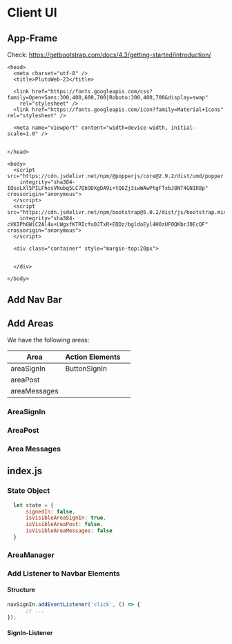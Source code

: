 # Client UI

## App-Frame

Check: https://getbootstrap.com/docs/4.3/getting-started/introduction/

```
<head>
  <meta charset="utf-8" />
  <title>PlutoWeb-23</title>

  <link href="https://fonts.googleapis.com/css?family=Open+Sans:300,400,600,700|Roboto:300,400,700&display=swap"
    rel="stylesheet" />
  <link href="https://fonts.googleapis.com/icon?family=Material+Icons" rel="stylesheet" />

  <meta name="viewport" content="width=device-width, initial-scale=1.0" />


</head>

<body>
  <script src="https://cdn.jsdelivr.net/npm/@popperjs/core@2.9.2/dist/umd/popper.min.js"
    integrity="sha384-IQsoLXl5PILFhosVNubq5LC7Qb9DXgDA9i+tQ8Zj3iwWAwPtgFTxbJ8NT4GN1R8p" crossorigin="anonymous">
  </script>
  <script src="https://cdn.jsdelivr.net/npm/bootstrap@5.0.2/dist/js/bootstrap.min.js"
    integrity="sha384-cVKIPhGWiC2Al4u+LWgxfKTRIcfu0JTxR+EQDz/bgldoEyl4H0zUF0QKbrJ0EcQF" crossorigin="anonymous">
  </script>

  <div class="container" style="margin-top:20px">
     

  </div>
  
</body>
```



## Add Nav Bar

## Add Areas

We have the following areas:

| Area         | Action Elements |      |
| ------------ | --------------- | ---- |
| areaSignIn   | ButtonSignIn    |      |
| areaPost     |                 |      |
| areaMessages |                 |      |

### AreaSignIn

### AreaPost

### Area Messages

## index.js

### State Object

```javascript
  let state = {
      signedIn: false,
      isVisibleAreaSignIn: true,
      isVisibleAreaPost: false,
      isVisibleAreaMessages: false 
  }
```

### AreaManager





### Add Listener to Navbar Elements

#### Structure

```javascript
navSignIn.addEventListener('click', () => {
      // ...
});
```

#### SignIn-Listener

